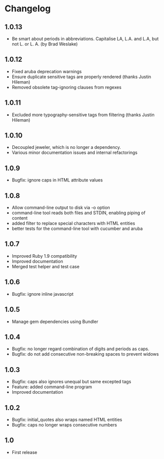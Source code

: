 # Changelog

## 1.0.13

* Be smart about periods in abbreviations. Capitalise LA, L.A. and L.A, but not L. or L. A. (by Brad Weslake)

## 1.0.12

* Fixed aruba deprecation warnings
* Ensure duplicate sensitive tags are properly rendered (thanks Justin Hileman)
* Removed obsolete tag-ignoring clauses from regexes

## 1.0.11

* Excluded more typography-sensitive tags from filtering (thanks Justin Hileman)

## 1.0.10

* Decoupled jeweler, which is no longer a dependency.
* Various minor documentation issues and internal refactorings

## 1.0.9

* Bugfix: ignore caps in HTML attribute values

## 1.0.8

* Allow command-line output to disk via -o option
* command-line tool reads both files and STDIN, enabling piping of content
* added filter to replace special characters with HTML entities
* better tests for the command-line tool with cucumber and aruba

## 1.0.7

* Improved Ruby 1.9 compatibility
* Improved documentation
* Merged test helper and test case

## 1.0.6

* Bugfix: ignore inline javascript

## 1.0.5

* Manage gem dependencies using Bundler

## 1.0.4

* Bugfix: no longer regard combination of digits and periods as caps.
* Bugfix: do not add consecutive non-breaking spaces to prevent widows

## 1.0.3

* Bugfix: caps also ignores unequal but same excepted tags
* Feature: added command-line program
* Improved documentation

## 1.0.2

* Bugfix: initial_quotes also wraps named HTML entities
* Bugfix: caps no longer wraps consecutive numbers

## 1.0

* First release
